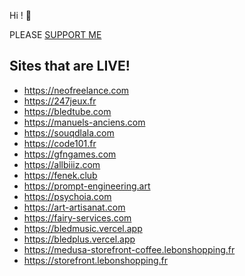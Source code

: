 Hi ! 👋

PLEASE [SUPPORT ME](https://github.com/nazimboudeffa/nazimboudeffa/blob/main/README-more.md)

Sites that are LIVE!
--

- https://neofreelance.com
- https://247jeux.fr
- https://bledtube.com
- https://manuels-anciens.com
- https://souqdlala.com
- https://code101.fr
- https://gfngames.com
- https://allbiiiz.com
- https://fenek.club
- https://prompt-engineering.art
- https://psychoia.com
- https://art-artisanat.com
- https://fairy-services.com
- https://bledmusic.vercel.app
- https://bledplus.vercel.app
- https://medusa-storefront-coffee.lebonshopping.fr
- https://storefront.lebonshopping.fr
